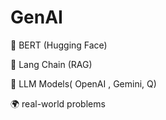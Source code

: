 # GenAI

🌟 BERT (Hugging Face)

🌟 Lang Chain (RAG)

🌟 LLM Models( OpenAI , Gemini, Q)

🌍 real-world problems 



